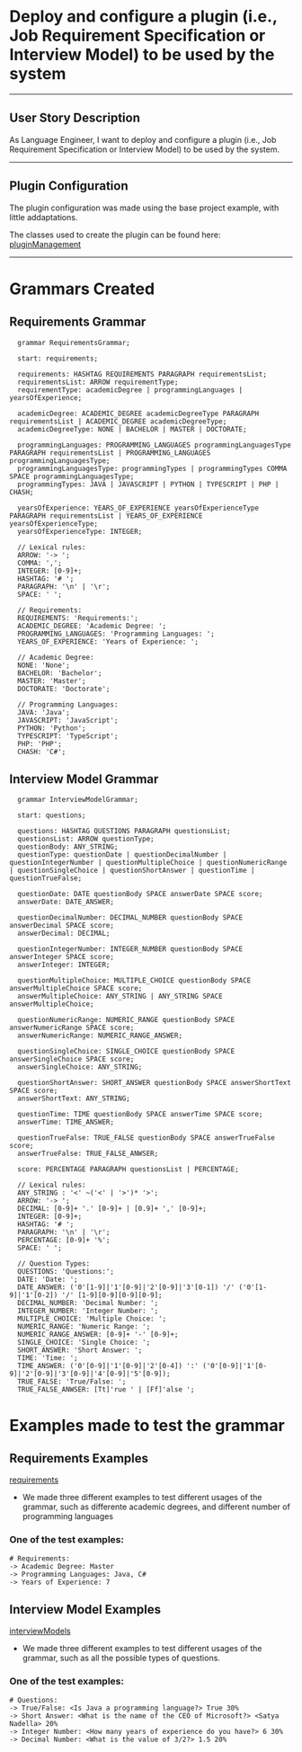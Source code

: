 # Deploy and configure a plugin (i.e., Job Requirement Specification or Interview Model) to be used by the system

-----------

## User Story Description

As Language Engineer, I want to deploy and configure a plugin (i.e., Job Requirement Specification or Interview Model) to be used by the system.

-----------

## Plugin Configuration

The plugin configuration was made using the base project example, with little addaptations.

The classes used to create the plugin can be found here: [pluginManagement](..%2F..%2F..%2Fjobs4u.core%2Fsrc%2Fmain%2Fjava%2Fcore%2FpluginManagement)

-----------

# Grammars Created

## Requirements Grammar
```antlrv4
  grammar RequirementsGrammar;
  
  start: requirements;
  
  requirements: HASHTAG REQUIREMENTS PARAGRAPH requirementsList;
  requirementsList: ARROW requirementType;
  requirementType: academicDegree | programmingLanguages | yearsOfExperience;
  
  academicDegree: ACADEMIC_DEGREE academicDegreeType PARAGRAPH requirementsList | ACADEMIC_DEGREE academicDegreeType;
  academicDegreeType: NONE | BACHELOR | MASTER | DOCTORATE;
  
  programmingLanguages: PROGRAMMING_LANGUAGES programmingLanguagesType PARAGRAPH requirementsList | PROGRAMMING_LANGUAGES programmingLanguagesType;
  programmingLanguagesType: programmingTypes | programmingTypes COMMA SPACE programmingLanguagesType;
  programmingTypes: JAVA | JAVASCRIPT | PYTHON | TYPESCRIPT | PHP | CHASH;
  
  yearsOfExperience: YEARS_OF_EXPERIENCE yearsOfExperienceType PARAGRAPH requirementsList | YEARS_OF_EXPERIENCE yearsOfExperienceType;
  yearsOfExperienceType: INTEGER;
  
  // Lexical rules:
  ARROW: '-> ';
  COMMA: ',';
  INTEGER: [0-9]+;
  HASHTAG: '# ';
  PARAGRAPH: '\n' | '\r';
  SPACE: ' ';
  
  // Requirements:
  REQUIREMENTS: 'Requirements:';
  ACADEMIC_DEGREE: 'Academic Degree: ';
  PROGRAMMING_LANGUAGES: 'Programming Languages: ';
  YEARS_OF_EXPERIENCE: 'Years of Experience: ';
  
  // Academic Degree:
  NONE: 'None';
  BACHELOR: 'Bachelor';
  MASTER: 'Master';
  DOCTORATE: 'Doctorate';
  
  // Programming Languages:
  JAVA: 'Java';
  JAVASCRIPT: 'JavaScript';
  PYTHON: 'Python';
  TYPESCRIPT: 'TypeScript';
  PHP: 'PHP';
  CHASH: 'C#';
```

## Interview Model Grammar
```antlrv4
  grammar InterviewModelGrammar;
  
  start: questions;
  
  questions: HASHTAG QUESTIONS PARAGRAPH questionsList;
  questionsList: ARROW questionType;
  questionBody: ANY_STRING;
  questionType: questionDate | questionDecimalNumber | questionIntegerNumber | questionMultipleChoice | questionNumericRange | questionSingleChoice | questionShortAnswer | questionTime | questionTrueFalse;
  
  questionDate: DATE questionBody SPACE answerDate SPACE score;
  answerDate: DATE_ANSWER;
  
  questionDecimalNumber: DECIMAL_NUMBER questionBody SPACE answerDecimal SPACE score;
  answerDecimal: DECIMAL;
  
  questionIntegerNumber: INTEGER_NUMBER questionBody SPACE answerInteger SPACE score;
  answerInteger: INTEGER;
  
  questionMultipleChoice: MULTIPLE_CHOICE questionBody SPACE answerMultipleChoice SPACE score;
  answerMultipleChoice: ANY_STRING | ANY_STRING SPACE answerMultipleChoice;
  
  questionNumericRange: NUMERIC_RANGE questionBody SPACE answerNumericRange SPACE score;
  answerNumericRange: NUMERIC_RANGE_ANSWER;
  
  questionSingleChoice: SINGLE_CHOICE questionBody SPACE answerSingleChoice SPACE score;
  answerSingleChoice: ANY_STRING;
  
  questionShortAnswer: SHORT_ANSWER questionBody SPACE answerShortText SPACE score;
  answerShortText: ANY_STRING;
  
  questionTime: TIME questionBody SPACE answerTime SPACE score;
  answerTime: TIME_ANSWER;
  
  questionTrueFalse: TRUE_FALSE questionBody SPACE answerTrueFalse score;
  answerTrueFalse: TRUE_FALSE_ANWSER;
  
  score: PERCENTAGE PARAGRAPH questionsList | PERCENTAGE;
  
  // Lexical rules:
  ANY_STRING : '<' ~('<' | '>')* '>';
  ARROW: '-> ';
  DECIMAL: [0-9]+ '.' [0-9]+ | [0.9]+ ',' [0-9]+;
  INTEGER: [0-9]+;
  HASHTAG: '# ';
  PARAGRAPH: '\n' | '\r';
  PERCENTAGE: [0-9]+ '%';
  SPACE: ' ';
  
  // Question Types:
  QUESTIONS: 'Questions:';
  DATE: 'Date: ';
  DATE_ANSWER: ('0'[1-9]|'1'[0-9]|'2'[0-9]|'3'[0-1]) '/' ('0'[1-9]|'1'[0-2]) '/' [1-9][0-9][0-9][0-9];
  DECIMAL_NUMBER: 'Decimal Number: ';
  INTEGER_NUMBER: 'Integer Number: ';
  MULTIPLE_CHOICE: 'Multiple Choice: ';
  NUMERIC_RANGE: 'Numeric Range: ';
  NUMERIC_RANGE_ANSWER: [0-9]+ '-' [0-9]+;
  SINGLE_CHOICE: 'Single Choice: ';
  SHORT_ANSWER: 'Short Answer: ';
  TIME: 'Time: ';
  TIME_ANSWER: ('0'[0-9]|'1'[0-9]|'2'[0-4]) ':' ('0'[0-9]|'1'[0-9]|'2'[0-9]|'3'[0-9]|'4'[0-9]|'5'[0-9]);
  TRUE_FALSE: 'True/False: ';
  TRUE_FALSE_ANWSER: [Tt]'rue ' | [Ff]'alse ';
```

# Examples made to test the grammar

## Requirements Examples
[requirements](..%2F..%2F..%2Fjobs4u.core%2Fsrc%2Fmain%2Fresources%2Frequirements)

* We made three different examples to test different usages of the grammar, such as differente academic degrees, and different number of programming languages

### One of the test examples:
    # Requirements:
    -> Academic Degree: Master
    -> Programming Languages: Java, C#
    -> Years of Experience: 7

## Interview Model Examples
[interviewModels](..%2F..%2F..%2Fjobs4u.core%2Fsrc%2Fmain%2Fresources%2FinterviewModels)

* We made three different examples to test different usages of the grammar, such as all the possible types of questions.

### One of the test examples:
    # Questions:
    -> True/False: <Is Java a programming language?> True 30%
    -> Short Answer: <What is the name of the CEO of Microsoft?> <Satya Nadella> 20%
    -> Integer Number: <How many years of experience do you have?> 6 30%
    -> Decimal Number: <What is the value of 3/2?> 1.5 20%